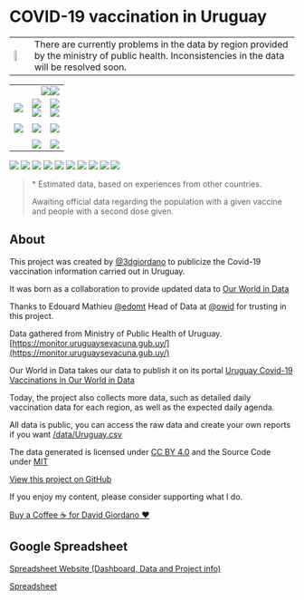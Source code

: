 <h1>COVID-19 vaccination in Uruguay</h1>

<table>
  <tr>
    <td>
      <img src="https://raw.githubusercontent.com/3dgiordano/covid-19-uy-vacc-data/main/web/maintenance.jpg" width="50%">
    </td>
    <td>
      There are currently problems in the data by region provided by the ministry of public health. Inconsistencies in the data will be resolved soon.
    </td>
  </tr>
</table>

<table>
  <tr>
    <td align="right" colspan=3>
      <img src="https://raw.githubusercontent.com/3dgiordano/covid-19-uy-vacc-data/main/web/charts/857919432.png"><img src="https://raw.githubusercontent.com/3dgiordano/covid-19-uy-vacc-data/main/web/charts/851362461.png">
    </td>
  </tr>
  <tr>
    <td>
<img src="https://raw.githubusercontent.com/3dgiordano/covid-19-uy-vacc-data/main/web/charts/1329486679.png">
    </td>
    <td>
      <img src="https://raw.githubusercontent.com/3dgiordano/covid-19-uy-vacc-data/main/web/charts/827148403.png">
      <br>
      <img src="https://raw.githubusercontent.com/3dgiordano/covid-19-uy-vacc-data/main/web/charts/1848022003.png">
    </td>
    <td>
      <img src="https://raw.githubusercontent.com/3dgiordano/covid-19-uy-vacc-data/main/web/charts/2077796175.png">
      <br>
      <img src="https://raw.githubusercontent.com/3dgiordano/covid-19-uy-vacc-data/main/web/charts/1978363820.png">
    </td>
  </tr>
  <tr><td colspan=2></td></tr>
  <tr>
    <td>
      <img src="https://raw.githubusercontent.com/3dgiordano/covid-19-uy-vacc-data/main/web/charts/1038688506.png">
    </td>
    <td>
      <img src="https://raw.githubusercontent.com/3dgiordano/covid-19-uy-vacc-data/main/web/charts/603335823.png">
    </td>
    <td>
      <img src="https://raw.githubusercontent.com/3dgiordano/covid-19-uy-vacc-data/main/web/charts/1683681566.png">
    </td>
  </tr>
  <tr><td colspan=2></td></tr>
  <tr>
    <td>
    </td>
    <td>
      <img src="https://raw.githubusercontent.com/3dgiordano/covid-19-uy-vacc-data/main/web/charts/2063902375.png">
    </td>
    <td>
      <img src="https://raw.githubusercontent.com/3dgiordano/covid-19-uy-vacc-data/main/web/charts/1821951025.png">
    </td>
  </tr>
</table>

<!--
<img src="https://raw.githubusercontent.com/3dgiordano/covid-19-uy-vacc-data/main/web/charts/1201195179.png">
-->

<img src="https://raw.githubusercontent.com/3dgiordano/covid-19-uy-vacc-data/main/web/charts/1322547223.png">

<img src="https://raw.githubusercontent.com/3dgiordano/covid-19-uy-vacc-data/main/web/charts/731574492.png">

<img src="https://raw.githubusercontent.com/3dgiordano/covid-19-uy-vacc-data/main/web/charts/842189614.png">

<img src="https://raw.githubusercontent.com/3dgiordano/covid-19-uy-vacc-data/main/web/charts/1047100711.png">

<img src="https://raw.githubusercontent.com/3dgiordano/covid-19-uy-vacc-data/main/web/charts/132326038.png">

<img src="https://raw.githubusercontent.com/3dgiordano/covid-19-uy-vacc-data/main/web/charts/122662822.png">

<img src="https://raw.githubusercontent.com/3dgiordano/covid-19-uy-vacc-data/main/web/charts/987529461.png">

<img src="https://raw.githubusercontent.com/3dgiordano/covid-19-uy-vacc-data/main/web/charts/454080210.png">

<img src="https://raw.githubusercontent.com/3dgiordano/covid-19-uy-vacc-data/main/web/charts/105471492.png">

<img src="https://raw.githubusercontent.com/3dgiordano/covid-19-uy-vacc-data/main/web/charts/2095693594.png">

> \* Estimated data, based on experiences from other countries.
> 
> Awaiting official data regarding the population with a given vaccine and people with a second dose given.


## About

This project was created by [@3dgiordano](https://github.com/3dgiordano) to publicize the Covid-19 vaccination information carried out in Uruguay.

It was born as a collaboration to provide updated data to [Our World in Data](https://ourworldindata.org/)

Thanks to Edouard Mathieu [@edomt](https://github.com/edomt) Head of Data at [@owid](https://github.com/owid) for trusting in this project.

Data gathered from Ministry of Public Health of Uruguay. [https://monitor.uruguaysevacuna.gub.uy/](https://monitor.uruguaysevacuna.gub.uy/)

Our World in Data takes our data to publish it on its portal [Uruguay Covid-19 Vaccinations in Our World in Data](https://ourworldindata.org/covid-vaccinations?country=~URY)

Today, the project also collects more data, such as detailed daily vaccination data for each region, as well as the expected daily agenda.

All data is public, you can access the raw data and create your own reports if you want [/data/Uruguay.csv](https://github.com/3dgiordano/covid-19-uy-vacc-data/blob/main/data/Uruguay.csv)

The data generated is licensed under [CC BY 4.0](https://creativecommons.org/licenses/by/4.0/) and the Source Code under [MIT](https://github.com/3dgiordano/covid-19-uy-vacc-data/blob/main/LICENSE)

[View this project on GitHub](https://github.com/3dgiordano/covid-19-uy-vacc-data)

If you enjoy my content, please consider supporting what I do.

[Buy a Coffee ☕ for David Giordano ❤️](https://ko-fi.com/davidgiordano) 

## Google Spreadsheet

[Spreadsheet Website (Dashboard, Data and Project info)](https://docs.google.com/spreadsheets/d/e/2PACX-1vRSB3_JCKkvYQkgEwYW0PkzMJDovwvMwX28B5ainGuDirimi6n4n1nryc0Pbb0fHCfsZVYAnqobgP8D/pubhtml?widget=true&headers=false&chrome=false)

[Spreadsheet](https://docs.google.com/spreadsheets/d/1ktfI1cEm-VyvRbiFkXvzTixrDrCG-85Et9Clz69QBp8/edit?usp=sharing)
